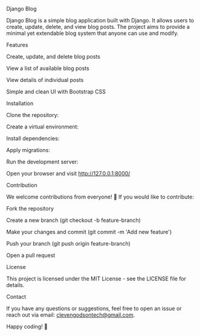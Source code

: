 Django Blog

Django Blog is a simple blog application built with Django. It allows users to create, update, delete, and view blog posts. The project aims to provide a minimal yet extendable blog system that anyone can use and modify.

Features

Create, update, and delete blog posts

View a list of available blog posts

View details of individual posts

Simple and clean UI with Bootstrap CSS

Installation

Clone the repository:

Create a virtual environment:

Install dependencies:

Apply migrations:

Run the development server:

Open your browser and visit http://127.0.0.1:8000/

Contribution

We welcome contributions from everyone! 🎉 If you would like to contribute:

Fork the repository

Create a new branch (git checkout -b feature-branch)

Make your changes and commit (git commit -m 'Add new feature')

Push your branch (git push origin feature-branch)

Open a pull request

License

This project is licensed under the MIT License - see the LICENSE file for details.

Contact

If you have any questions or suggestions, feel free to open an issue or reach out via email: clevengodsontech@gmail.com.

Happy coding! 🚀
